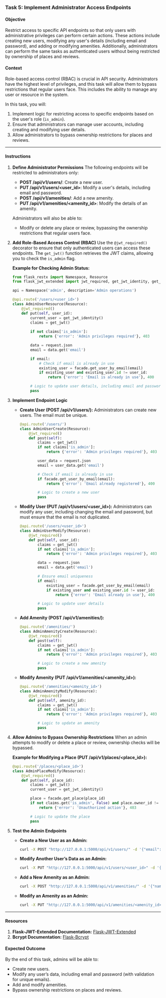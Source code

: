 ### Task 5: Implement Administrator Access Endpoints

#### Objective
Restrict access to specific API endpoints so that only users with administrative privileges can perform certain actions. These actions include creating new users, modifying any user's details (including email and password), and adding or modifying amenities. Additionally, administrators can perform the same tasks as authenticated users without being restricted by ownership of places and reviews.

#### Context
Role-based access control (RBAC) is crucial in API security. Administrators have the highest level of privileges, and this task will allow them to bypass restrictions that regular users face. This includes the ability to manage any user or resource in the system. 

In this task, you will:
1. Implement logic for restricting access to specific endpoints based on the user's role (`is_admin`).
2. Ensure that administrators can manage user accounts, including creating and modifying user details.
3. Allow administrators to bypass ownership restrictions for places and reviews.

---

#### Instructions

1. **Define Administrator Permissions**
   The following endpoints will be restricted to administrators only:
   - **POST /api/v1/users/**: Create a new user.
   - **PUT /api/v1/users/<user_id>**: Modify a user's details, including email and password.
   - **POST /api/v1/amenities/**: Add a new amenity.
   - **PUT /api/v1/amenities/<amenity_id>**: Modify the details of an amenity.

   Administrators will also be able to:
   - Modify or delete any place or review, bypassing the ownership restrictions that regular users face.

2. **Add Role-Based Access Control (RBAC)**
   Use the `@jwt_required()` decorator to ensure that only authenticated users can access these endpoints. The `get_jwt()` function retrieves the JWT claims, allowing you to check the `is_admin` flag.

   **Example for Checking Admin Status:**
   ```python
   from flask_restx import Namespace, Resource
   from flask_jwt_extended import jwt_required, get_jwt_identity, get_jwt

   api = Namespace('admin', description='Admin operations')

   @api.route('/users/<user_id>')
   class AdminUserResource(Resource):
       @jwt_required()
       def put(self, user_id):
           current_user = get_jwt_identity()
           claims = get_jwt()
           
           if not claims['is_admin']:
               return {'error': 'Admin privileges required'}, 403

           data = request.json
           email = data.get('email')

           if email:
               # Check if email is already in use
               existing_user = facade.get_user_by_email(email)
               if existing_user and existing_user.id != user_id:
                   return {'error': 'Email is already in use'}, 400

           # Logic to update user details, including email and password
           pass
   ```

3. **Implement Endpoint Logic**

   - **Create User (POST /api/v1/users/):**
     Administrators can create new users. The email must be unique.
     ```python
     @api.route('/users/')
     class AdminUserCreate(Resource):
         @jwt_required()
         def post(self):
             claims = get_jwt()
             if not claims['is_admin']:
                 return {'error': 'Admin privileges required'}, 403

             user_data = request.json
             email = user_data.get('email')

             # Check if email is already in use
             if facade.get_user_by_email(email):
                 return {'error': 'Email already registered'}, 400

             # Logic to create a new user
             pass
     ```

   - **Modify User (PUT /api/v1/users/<user_id>):**
     Administrators can modify any user, including changing the email and password, but must ensure that the email is not duplicated.
     ```python
     @api.route('/users/<user_id>')
     class AdminUserModify(Resource):
         @jwt_required()
         def put(self, user_id):
             claims = get_jwt()
             if not claims['is_admin']:
                 return {'error': 'Admin privileges required'}, 403

             data = request.json
             email = data.get('email')

             # Ensure email uniqueness
             if email:
                 existing_user = facade.get_user_by_email(email)
                 if existing_user and existing_user.id != user_id:
                     return {'error': 'Email already in use'}, 400

             # Logic to update user details
             pass
     ```

   - **Add Amenity (POST /api/v1/amenities/):**
     ```python
     @api.route('/amenities/')
     class AdminAmenityCreate(Resource):
         @jwt_required()
         def post(self):
             claims = get_jwt()
             if not claims['is_admin']:
                 return {'error': 'Admin privileges required'}, 403

             # Logic to create a new amenity
             pass
     ```

   - **Modify Amenity (PUT /api/v1/amenities/<amenity_id>):**
     ```python
     @api.route('/amenities/<amenity_id>')
     class AdminAmenityModify(Resource):
         @jwt_required()
         def put(self, amenity_id):
             claims = get_jwt()
             if not claims['is_admin']:
                 return {'error': 'Admin privileges required'}, 403

             # Logic to update an amenity
             pass
     ```

4. **Allow Admins to Bypass Ownership Restrictions**
   When an admin attempts to modify or delete a place or review, ownership checks will be bypassed.

   **Example for Modifying a Place (PUT /api/v1/places/<place_id>):**
   ```python
   @api.route('/places/<place_id>')
   class AdminPlaceModify(Resource):
       @jwt_required()
       def put(self, place_id):
           claims = get_jwt()
           current_user = get_jwt_identity()

           place = facade.get_place(place_id)
           if not claims.get('is_admin', False) and place.owner_id != current_user:
               return {'error': 'Unauthorized action'}, 403

           # Logic to update the place
           pass
   ```

5. **Test the Admin Endpoints**

   - **Create a New User as an Admin:**
     ```bash
     curl -X POST "http://127.0.0.1:5000/api/v1/users/" -d '{"email": "newuser@example.com", "first_name": "Admin", "last_name": "User"}' -H "Authorization: Bearer <admin_token>" -H "Content-Type: application/json"
     ```

   - **Modify Another User’s Data as an Admin:**
     ```bash
     curl -X PUT "http://127.0.0.1:5000/api/v1/users/<user_id>" -d '{"email": "updatedemail@example.com"}' -H "Authorization: Bearer <admin_token>" -H "Content-Type: application/json"
     ```

   - **Add a New Amenity as an Admin:**
     ```bash
     curl -X POST "http://127.0.0.1:5000/api/v1/amenities/" -d '{"name": "Swimming Pool"}' -H "Authorization: Bearer <admin_token>" -H "Content-Type: application/json"
     ```

   - **Modify an Amenity as an Admin:**
     ```bash
     curl -X PUT "http://127.0.0.1:5000/api/v1/amenities/<amenity_id>" -d '{"name": "Updated Amenity"}' -H "Authorization: Bearer <admin_token>" -H "Content-Type: application/json"
     ```

---

#### Resources

1. **Flask-JWT-Extended Documentation:** [Flask-JWT-Extended](https://flask-jwt-extended.readthedocs.io/en/stable/)
2. **Bcrypt Documentation:** [Flask-Bcrypt](https://flask-bcrypt.readthedocs.io/en/latest/)

#### Expected Outcome
By the end of this task, admins will be able to:
- Create new users.
- Modify any user’s data, including email and password (with validation for unique emails).
- Add and modify amenities.
- Bypass ownership restrictions on places and reviews.
